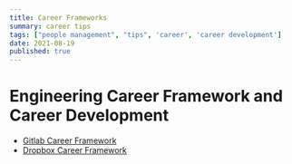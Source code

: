 ```yaml
---
title: Career Frameworks
summary: career tips
tags: ["people management", "tips", 'career', 'career development']
date: 2021-08-19
published: true
---
```


# Engineering Career Framework and Career Development

- [Gitlab Career Framework](https://about.gitlab.com/handbook/engineering/career-development/)
- [Dropbox Career Framework](https://dropbox.github.io/dbx-career-framework/overview.html)
